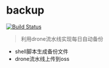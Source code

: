# backup
[![Build Status](https://drone.wwm.app/api/badges/zzfn/pg-backup/status.svg)](https://drone.wwm.app/zzfn/pg-backup)

> 利用drone流水线实现每日自动备份
- shell脚本生成备份文件
- drone流水线上传到oss

